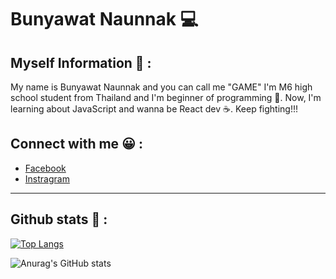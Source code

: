 # Bunyawat Naunnak :computer:

## Myself Information :hamster: :
My name is Bunyawat Naunnak and you can call me "GAME" I'm M6 high school student from Thailand and I'm beginner of programming :hatching_chick:. Now, I'm learning about JavaScript and wanna be React dev :coffee:. Keep fighting!!! 

## Connect with me :grinning: :

- [Facebook](https://www.facebook.com/bunyawat4263/)
- [Instragram](https://www.instagram.com/plzcallmegame/)

---
## Github stats :briefcase: :

[![Top Langs](https://github-readme-stats.vercel.app/api/top-langs/?username=bunnybunbun37204&hide=Jupyter%20Notebook,CSS,Objective-C,HTML,ShaderLab,Shell,HLSL&langs_count=6&theme=tokyonight&layout=compact)](https://github.com/anuraghazra/github-readme-stats) 

![Anurag's GitHub stats](https://github-readme-stats.vercel.app/api?username=bunnybunbun37204&show_icons=true&theme=tokyonight)
 


